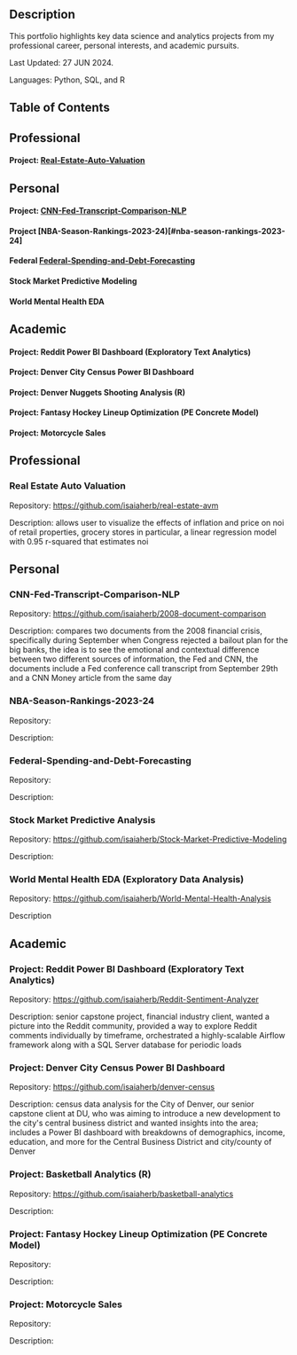 ## Description
This portfolio highlights key data science and analytics projects from my professional career, personal interests, and academic pursuits.

Last Updated: 27 JUN 2024.

Languages: Python, SQL, and R

## Table of Contents
## Professional
#### Project: [Real-Estate-Auto-Valuation](#real-estate-auto-valuation)
## Personal 
#### Project: [CNN-Fed-Transcript-Comparison-NLP](#cnn-fed-transcript-comparison-nlp)
#### Project [NBA-Season-Rankings-2023-24)[#nba-season-rankings-2023-24]
#### Federal [Federal-Spending-and-Debt-Forecasting](#Federal-Spending-and-Debt-Forecasting)
#### Stock Market Predictive Modeling
#### World Mental Health EDA 
## Academic
#### Project: Reddit Power BI Dashboard (Exploratory Text Analytics)
#### Project: Denver City Census Power BI Dashboard
#### Project: Denver Nuggets Shooting Analysis (R)
#### Project: Fantasy Hockey Lineup Optimization (PE Concrete Model)
#### Project: Motorcycle Sales

## Professional
### Real Estate Auto Valuation 
Repository: https://github.com/isaiaherb/real-estate-avm

Description: allows user to visualize the effects of inflation and price on noi of retail properties, grocery stores in particular, a linear regression model with 0.95 r-squared that estimates noi

## Personal
### CNN-Fed-Transcript-Comparison-NLP
Repository: https://github.com/isaiaherb/2008-document-comparison

Description: compares two documents from the 2008 financial crisis, specifically during September when Congress rejected a bailout plan for the big banks, the idea is to see the emotional and contextual difference between two different sources of information, the Fed and CNN, the documents include a Fed conference call transcript from September 29th and a CNN Money article from the same day

### NBA-Season-Rankings-2023-24
Repository:

Description:

### Federal-Spending-and-Debt-Forecasting
Repository:

Description:


### Stock Market Predictive Analysis
Repository: https://github.com/isaiaherb/Stock-Market-Predictive-Modeling

Description:

### World Mental Health EDA (Exploratory Data Analysis)
Repository: https://github.com/isaiaherb/World-Mental-Health-Analysis

Description

## Academic
### Project: Reddit Power BI Dashboard (Exploratory Text Analytics)
Repository: https://github.com/isaiaherb/Reddit-Sentiment-Analyzer 

Description: senior capstone project, financial industry client, wanted a picture into the Reddit community, provided a way to explore Reddit comments individually by timeframe, orchestrated a highly-scalable Airflow framework along with a SQL Server database for periodic loads

### Project: Denver City Census Power BI Dashboard
Repository: https://github.com/isaiaherb/denver-census

Description: census data analysis for the City of Denver, our senior capstone client at DU, who was aiming to introduce a new development to the city's central business district and wanted insights into the area; includes a Power BI dashboard with breakdowns of demographics, income, education, and more for the Central Business District and city/county of Denver

### Project: Basketball Analytics (R)
Repository: https://github.com/isaiaherb/basketball-analytics

Description:

### Project: Fantasy Hockey Lineup Optimization (PE Concrete Model)
Repository:

Description:

### Project: Motorcycle Sales
Repository:

Description:
